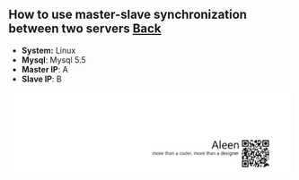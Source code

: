 ## How to use master-slave synchronization between two servers [Back](./qa.md)

- **System:** Linux
- **Mysql**: Mysql 5.5
- **Master IP**: A
- **Slave IP**: B

<a href="http://aleen42.github.io/" target="_blank" ><img src="./../pic/tail.gif"></a>
